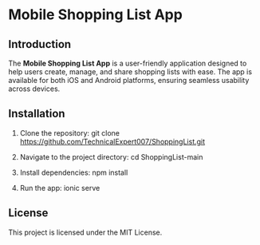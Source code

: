# Mobile Shopping List App

## Introduction
The **Mobile Shopping List App** is a user-friendly application designed to help users create, manage, and share shopping lists with ease. The app is available for both iOS and Android platforms, ensuring seamless usability across devices.

## Installation
1. Clone the repository:
   git clone https://github.com/TechnicalExpert007/ShoppingList.git
   
3. Navigate to the project directory:
   cd ShoppingList-main
   
4. Install dependencies:
   npm install
   
6. Run the app:
   ionic serve


## License
This project is licensed under the MIT License.

